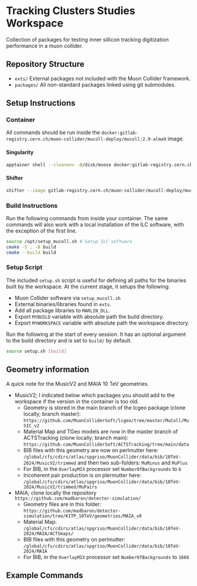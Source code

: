 # Tracking Clusters Studies Workspace

Collection of packages for testing inner sillicon tracking digitization performance in a muon collider.

## Repository Structure
- `exts/` External packages not included with the Muon Collider framework.
- `packages/` All non-standard packages linked using git submodules.

## Setup Instructions

### Container
All commands should be run inside the `docker:gitlab-registry.cern.ch/muon-collider/mucoll-deploy/mucoll:2.9-alma9` image.

#### Singularity

```bash
apptainer shell --cleanenv -B/disk/moose docker:gitlab-registry.cern.ch/muon-collider/mucoll-deploy/mucoll:2.9-alma9
```

#### Shifter

```bash
shifter --image gitlab-registry.cern.ch/muon-collider/mucoll-deploy/mucoll:2.9-alma9 /bin/bash
```

### Build Instructions
Run the following commands from inside your container. The same commands will also work with a local installation of the ILC software, with the exception of the first line.

```bash
source /opt/setup_mucoll.sh # Setup ILC software
cmake -S . -B build 
cmake --build build
```

### Setup Script
The included `setup.sh` script is useful for defining all paths for the binaries built by the workspace. At the current stage, it setups the following:
- Muon Collider software via `setup_mucoll.sh`
- External binaries/libraries found in `exts`.
- Add all package libraries to `MARLIN_DLL`.
- Export `MYBUILD` variable with absolute path the build directory.
- Export `MYWORKSPACE` variable with absolute path the workspace directory.

Run the following at the start of every session. It has an optional argument to the build directory and is set to `build/` by default.

```bash
source setup.sh [build]
```

## Geometry information
A quick note for the MusicV2 and MAIA 10 TeV geometries.
* MusicV2; I indicated below which packages you should add to the workspace if the version in the container is too old.
    * Geometry is stored in the main branch of the lcgeo package (clone locally; branch master): `https://github.com/MuonColliderSoft/lcgeo/tree/master/MuColl/MuSIC_v2`
    * Material Map and TGeo models are now in the master branch of ACTSTracking (clone locally; branch main): `https://github.com/MuonColliderSoft/ACTSTracking/tree/main/data`
    * BIB files with this geometry are now on perlmutter here: `/global/cfs/cdirs/atlas/spgriso/MuonCollider/data/bib/10TeV-2024/MusicV2/trimmed` and then two sub-folders: `MuMinus` and `MuPlus`
    * For BIB, in the `OverlayMIX` processor set `NumberOfBackgrounds` to `6`
    * Incoherent pair production is on plermutter here: `/global/cfs/cdirs/atlas/spgriso/MuonCollider/data/bib/10TeV-2024/MusicV2/trimmed/MuPairs`
* MAIA; clone locally the repository `https://github.com/madbaron/detector-simulation/`
    * Geometry files are in this folder: `https://github.com/madbaron/detector-simulation/tree/KITP_10TeV/geometries/MAIA_v0`
    * Material Map: `/global/cfs/cdirs/atlas/spgriso/MuonCollider/data/bib/10TeV-2024/MAIA/ACTSmaps/`
    * BIB files with this geometry on perlmutter: `/global/cfs/cdirs/atlas/spgriso/MuonCollider/data/bib/10TeV-2024/MAIA`
    * For BIB, in the `OverlayMIX` processor set `NumberOfBackgrounds` to `1666`

## Example Commands

